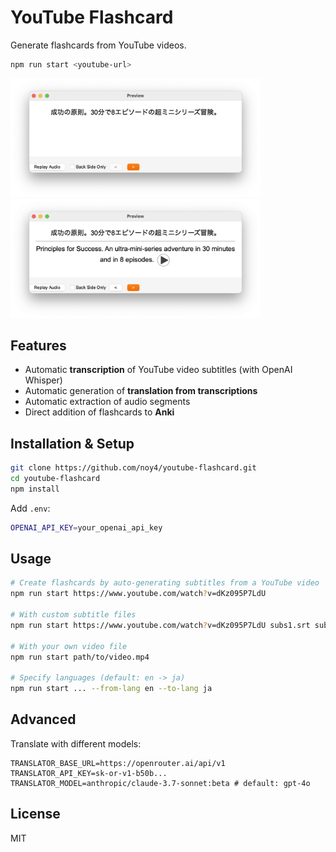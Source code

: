 # YouTube Flashcard

Generate flashcards from YouTube videos.

```bash
npm run start <youtube-url>
```

<img src='public/front.png' width='400' /> <img src='public/back.png' width='400' />

## Features

- Automatic **transcription** of YouTube video subtitles (with OpenAI Whisper)
- Automatic generation of **translation from transcriptions**
- Automatic extraction of audio segments
- Direct addition of flashcards to **Anki**

## Installation & Setup

```bash
git clone https://github.com/noy4/youtube-flashcard.git
cd youtube-flashcard
npm install
```

Add `.env`:

```bash
OPENAI_API_KEY=your_openai_api_key
```

## Usage

```bash
# Create flashcards by auto-generating subtitles from a YouTube video
npm run start https://www.youtube.com/watch?v=dKz095P7LdU

# With custom subtitle files
npm run start https://www.youtube.com/watch?v=dKz095P7LdU subs1.srt subs2.srt

# With your own video file
npm run start path/to/video.mp4

# Specify languages (default: en -> ja)
npm run start ... --from-lang en --to-lang ja
```

## Advanced

Translate with different models:

```dotenv
TRANSLATOR_BASE_URL=https://openrouter.ai/api/v1
TRANSLATOR_API_KEY=sk-or-v1-b50b...
TRANSLATOR_MODEL=anthropic/claude-3.7-sonnet:beta # default: gpt-4o
```

## License

MIT

